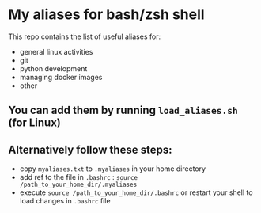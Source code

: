 # My aliases for bash/zsh shell
This repo contains the list of useful aliases for:
- general linux activities
- git
- python development
- managing docker images
- other

## You can add them by running `load_aliases.sh` (for Linux)

## Alternatively follow these steps:
- copy `myaliases.txt` to `.myaliases` in your home directory
- add ref to the file in `.bashrc` : `source /path_to_your_home_dir/.myaliases`
- execute `source /path_to_your_home_dir/.bashrc` or restart your shell to load changes in `.bashrc` file
